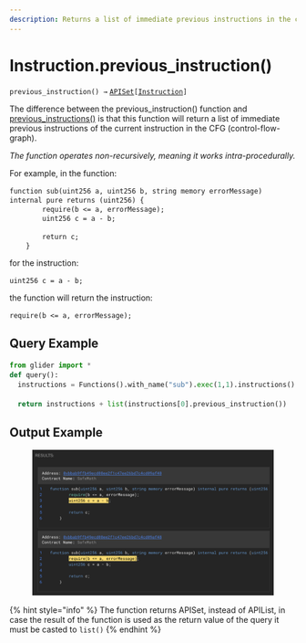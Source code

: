 ```yaml
---
description: Returns a list of immediate previous instructions in the control flow graph.
---
```


# Instruction.previous\_instruction()

`previous_instruction() →` [`APISet`](../iterables/apiset.md)`[`[`Instruction`](./)`]`

The difference between the previous\_instruction() function and [previous\_instructions()](instruction.previous_instructions.md) is that this function will return a list of immediate previous instructions of the current instruction in the CFG (control-flow-graph).



_The function operates non-recursively, meaning it works intra-procedurally._



For example, in the function:

```solidity
function sub(uint256 a, uint256 b, string memory errorMessage) internal pure returns (uint256) {
        require(b <= a, errorMessage);
        uint256 c = a - b;

        return c;
    }
```

for the instruction:&#x20;

```solidity
uint256 c = a - b;
```

the function will return the instruction:

```solidity
require(b <= a, errorMessage);
```

## Query Example

```python
from glider import *
def query():
  instructions = Functions().with_name("sub").exec(1,1).instructions().exec(1,2)

  return instructions + list(instructions[0].previous_instruction())
```

## Output Example

<figure><img src="../../.gitbook/assets/image (3).png" alt=""><figcaption></figcaption></figure>



{% hint style="info" %}
The function returns APISet, instead of APIList, in case the result of the function is used as the return value of the query it must be casted to `list()`
{% endhint %}
